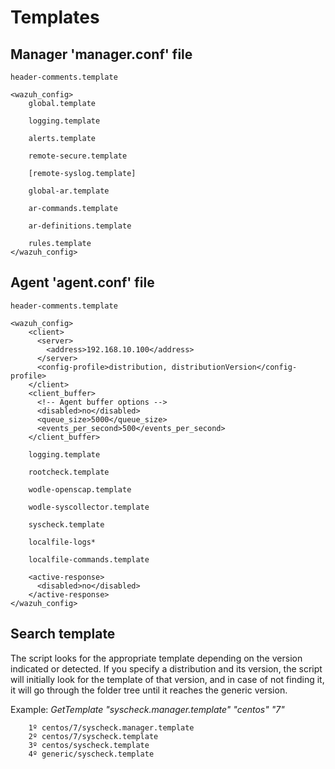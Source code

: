 # Templates



## Manager 'manager.conf' file


    header-comments.template

    <wazuh_config>
        global.template

        logging.template

        alerts.template

        remote-secure.template

        [remote-syslog.template]

        global-ar.template

        ar-commands.template

        ar-definitions.template

        rules.template
    </wazuh_config>

## Agent 'agent.conf' file

    header-comments.template

    <wazuh_config>
        <client>
          <server>
            <address>192.168.10.100</address>
          </server>
          <config-profile>distribution, distributionVersion</config-profile>
        </client>
        <client_buffer>
          <!-- Agent buffer options -->
          <disabled>no</disabled>
          <queue_size>5000</queue_size>
          <events_per_second>500</events_per_second>
        </client_buffer>

        logging.template

        rootcheck.template

        wodle-openscap.template

        wodle-syscollector.template

        syscheck.template

        localfile-logs*

        localfile-commands.template

        <active-response>
          <disabled>no</disabled>
        </active-response>
    </wazuh_config>

## Search template
The script looks for the appropriate template depending on the version indicated or detected. If you specify a distribution and its version, the script will initially look for the template of that version, and in case of not finding it, it will go through the folder tree until it reaches the generic version.

Example:
    _GetTemplate "syscheck.manager.template" "centos" "7"_

        1º centos/7/syscheck.manager.template
        2º centos/7/syscheck.template
        3º centos/syscheck.template
        4º generic/syscheck.template
